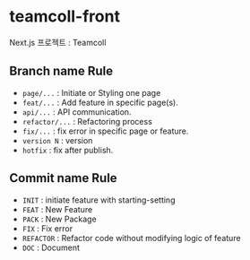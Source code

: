 # teamcoll-front

Next.js 프로젝트 : Teamcoll

## Branch name Rule

-   `page/...` : Initiate or Styling one page
-   `feat/...` : Add feature in specific page(s).
-   `api/...` : API communication.
-   `refactor/...` : Refactoring process
-   `fix/...` : fix error in specific page or feature.
-   `version N` : version
-   `hotfix` : fix after publish.

## Commit name Rule

-   `INIT` : initiate feature with starting-setting
-   `FEAT` : New Feature
-   `PACK` : New Package
-   `FIX` : Fix error
-   `REFACTOR` : Refactor code without modifying logic of feature
-   `DOC` : Document
